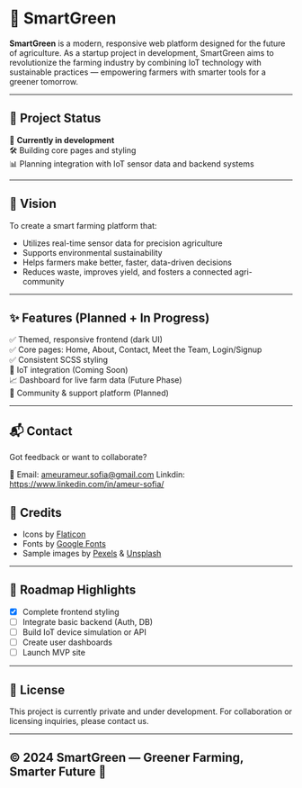 # 🌿 SmartGreen

**SmartGreen** is a modern, responsive web platform designed for the future of agriculture. As a startup project in development, SmartGreen aims to revolutionize the farming industry by combining IoT technology with sustainable practices — empowering farmers with smarter tools for a greener tomorrow.

---

## 🚧 Project Status

🔧 **Currently in development**  
🛠️ Building core pages and styling  
📊 Planning integration with IoT sensor data and backend systems

---

## 🌟 Vision

To create a smart farming platform that:
- Utilizes real-time sensor data for precision agriculture
- Supports environmental sustainability
- Helps farmers make better, faster, data-driven decisions
- Reduces waste, improves yield, and fosters a connected agri-community

---

## ✨ Features (Planned + In Progress)

✅ Themed, responsive frontend (dark UI)  
✅ Core pages: Home, About, Contact, Meet the Team, Login/Signup  
✅ Consistent SCSS styling  
🔄 IoT integration (Coming Soon)  
📈 Dashboard for live farm data (Future Phase)  
🤝 Community & support platform (Planned)  

---
## 📬 Contact

Got feedback or want to collaborate?

📧 Email: ameurameur.sofia@gmail.com
Linkdin: https://www.linkedin.com/in/ameur-sofia/
## 📝 Credits

- Icons by [Flaticon](https://flaticon.com)  
- Fonts by [Google Fonts](https://fonts.google.com)  
- Sample images by [Pexels](https://pexels.com) & [Unsplash](https://unsplash.com)

---

## 📅 Roadmap Highlights

- [x] Complete frontend styling
- [ ] Integrate basic backend (Auth, DB)
- [ ] Build IoT device simulation or API
- [ ] Create user dashboards
- [ ] Launch MVP site

---

## 📄 License

This project is currently private and under development. For collaboration or licensing inquiries, please contact us.

---

## © 2024 SmartGreen — Greener Farming, Smarter Future 🌱

